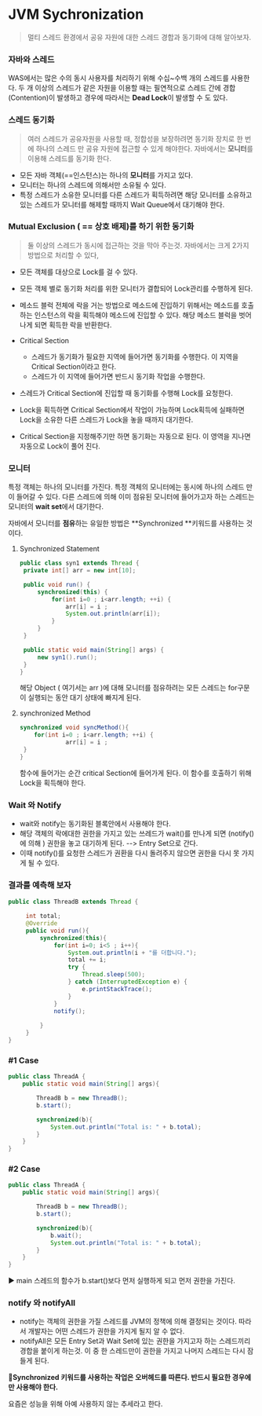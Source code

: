 # JVM Sychronization 

> 멀티 스레드 환경에서 공유 자원에 대한 스레드 경합과 동기화에 대해 알아보자.

### 자바와 스레드

WAS에서는 많은 수의 동시 사용자를 처리하기 위해 수십~수백 개의 스레드를 사용한다. 두 개 이상의 스레드가 같은 자원을 이용할 때는 필연적으로 스레드 간에 경합(Contention)이 발생하고 경우에 따라서는 **Dead Lock**이 발생할 수 도 있다.



### 스레드 동기화

> 여러 스레드가 공유자원을 사용할 때, 정합성을 보장하려면 동기화 장치로 한 번에 하나의 스레드 만 공유 자원에 접근할 수 있게 해야한다. 자바에서는 **모니터**를 이용해 스레드를 동기화 한다.

- 모든 자바 객체(==인스턴스)는 하나의 **모니터**를 가지고 있다.
- 모니터는 하나의 스레드에 의해서만 소유될 수 있다.
- 특정 스레드가 소유한 모니터를 다른 스레드가 획득하려면 해당 모니터를 소유하고 있는 스레드가 모니터를 해제할 때까지 Wait Queue에서 대기해야 한다.

### Mutual Exclusion ( == 상호 배제)를 하기 위한 동기화

> 둘 이상의 스레드가 동시에 접근하는 것을 막아 주는것. 자바에서는 크게 2가지 방법으로 처리할 수 있다,

- 모든 객체를 대상으로 Lock를 걸 수 있다. 
- 모든 객체 별로 동기화 처리를 위한 모니터가 결합되어 Lock관리를 수행하게 된다.

- 메소드 블럭 전체에 락을 거는 방법으로 메소드에 진입하기 위해서는 메소드를 호출하는 인스턴스의 락을 획득해야 메소드에 진입할 수 있다. 해당 메소드 블럭을 벗어나게 되면 획득한 락을 반환한다.

- Critical Section
  - 스레드가 동기화가 필요한 지역에 들어가면 동기화를 수행한다. 이 지역을 Critical Section이라고 한다.
  - 스레드가 이 지역에 들어가면 반드시 동기화 작업을 수행한다.
- 스레드가 Critical Section에 진입할 때 동기화를 수행해 Lock를 요청한다.
- Lock을 획득하면 Critical Section에서 작업이 가능하며 Lock획득에 실패하면 Lock을 소유한 다른 스레드가 Lock을 놓을 때까지 대기한다.
- Critical Section을 지정해주기만 하면 동기화는 자동으로 된다. 이 영역을 지나면 자동으로 Lock이 풀어 진다.



### 모니터

특정 객체는 하나의 모니터를 가진다. 특정 객체의 모니터에는 동시에 하나의 스레드 만이 들어갈 수 있다. 다른 스레드에 의해 이미 점유된 모니터에 들어가고자 하는 스레드는 모니터의 **wait set**에서 대기한다.

자바에서 모니터를 **점유**하는 유일한 방법은 **Synchronized **키워드를 사용하는 것이다. 



1. Synchronized Statement

   ```java
   public class syn1 extends Thread {
   	private int[] arr = new int[10];
   
   	public void run() {
   		synchronized(this) {
   			for(int i=0 ; i<arr.length; ++i) {
   				arr[i] = i ;
   				System.out.println(arr[i]);
   			}
   		}
   	}
   
   	public static void main(String[] args) {
   		new syn1().run();
   	}
   }
   ```

   해당 Object ( 여기서는 arr )에 대해 모니터를 점유하려는 모든 스레드는 for구문이 실행되는 동안 대기 상태에 빠지게 된다.

2. synchronized Method

   ```java
   synchronized void syncMethod(){
       for(int i=0 ; i<arr.length; ++i) {
   				arr[i] = i ;
   	}
   }
   ```

   함수에 들어가는 순간 critical Section에 들어가게 된다. 이 함수를 호출하기 위해 Lock을 획득해야 한다.



### Wait 와 Notify

- wait와 notify는 동기화된 블록안에서 사용해야 한다.
- 해당 객체의 락에대한 권한을 가지고 있는 쓰레드가 wait()를 만나게 되면 (notify()에 의해 ) 권한을 놓고 대기하게 된다. --> Entry Set으로 간다.
- 이때 notify()를 요청한 스레드가 권환을 다시 돌려주지 않으면 권한을 다시 못 가지게 될 수 있다.



### 결과를 예측해 보자

```java
public class ThreadB extends Thread {

     int total;
     @Override
     public void run(){
         synchronized(this){
             for(int i=0; i<5 ; i++){
                 System.out.println(i + "를 더합니다.");
                 total += i;
                 try {
                     Thread.sleep(500);
                 } catch (InterruptedException e) {
                     e.printStackTrace();
                 }
             }
             notify();
   
         }
     }
}
```

### #1 Case

```java
public class ThreadA {
	public static void main(String[] args){

        ThreadB b = new ThreadB();
        b.start();

        synchronized(b){
            System.out.println("Total is: " + b.total);
        }
    }
}
```

### #2 Case

```java
public class ThreadA {
	public static void main(String[] args){

        ThreadB b = new ThreadB();
        b.start();

        synchronized(b){
            b.wait();
            System.out.println("Total is: " + b.total);
        }
    }
}
```

:arrow_forward: main 스레드의 함수가 b.start()보다 먼저 실행하게 되고 먼저 권한을 가진다.



### notify 와 notifyAll

- notify는 객체의 권한을 가질 스레드를 JVM의 정책에 의해 결정되는 것이다. 따라서 개발자는 어떤 스레드가 권한을 가지게 될지 알 수 없다.
- notifyAll은 모든 Entry Set과 Wait Set에 있는 권한을 가지고자 하는 스레드끼리 경합을 붙이게 하는것. 이 중 한 스레드만이 권한을 가지고 나머지 스레드는 다시 잠들게 된다.

**:pushpin:Synchronized 키워드를 사용하는 작업은 오버헤드를 따른다. 반드시 필요한 경우에만 사용해야 한다.**

요즘은 성능을 위해 아예 사용하지 않는 추세라고 한다.